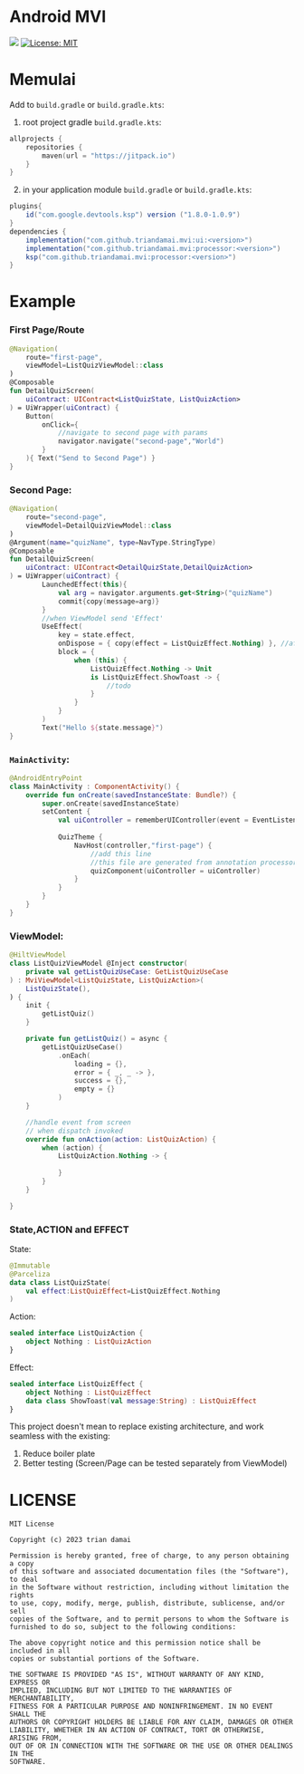 # Android MVI
[![](https://jitpack.io/v/triandamai/mvi.svg)](https://jitpack.io/#triandamai/mvi)
[![License: MIT](https://img.shields.io/badge/License-MIT-yellow.svg)](https://opensource.org/licenses/MIT)

# Memulai
Add to `build.gradle` or `build.gradle.kts`:
1. root project gradle `build.gradle.kts`:
```kotlin
allprojects {
    repositories {
        maven(url = "https://jitpack.io")
    }
}
```
2. in your application module `build.gradle` or `build.gradle.kts`:
```groovy
plugins{
    id("com.google.devtools.ksp") version ("1.8.0-1.0.9")
}
dependencies {
    implementation("com.github.triandamai.mvi:ui:<version>")
    implementation("com.github.triandamai.mvi:processor:<version>")
    ksp("com.github.triandamai.mvi:processor:<version>")
}
```

# Example

### First Page/Route
```kotlin
@Navigation(
    route="first-page",
    viewModel=ListQuizViewModel::class
)
@Composable
fun DetailQuizScreen(
    uiContract: UIContract<ListQuizState, ListQuizAction>
) = UiWrapper(uiContract) { 
    Button(
        onClick={
            //navigate to second page with params
            navigator.navigate("second-page","World")
        }
    ){ Text("Send to Second Page") }
}
```
### Second Page:
```kotlin
@Navigation(
    route="second-page",
    viewModel=DetailQuizViewModel::class
)
@Argument(name="quizName", type=NavType.StringType)
@Composable
fun DetailQuizScreen(
    uiContract: UIContract<DetailQuizState,DetailQuizAction>
) = UiWrapper(uiContract) {
        LaunchedEffect(this){
            val arg = navigator.arguments.get<String>("quizName")
            commit{copy(message=arg)}
        }
        //when ViewModel send 'Effect' 
        UseEffect(
            key = state.effect,
            onDispose = { copy(effect = ListQuizEffect.Nothing) }, //after effect triggered then the effect reset with this line
            block = {
                when (this) {
                    ListQuizEffect.Nothing -> Unit
                    is ListQuizEffect.ShowToast -> {
                        //todo 
                    }
                }
            }
        )
        Text("Hello ${state.message}")
}
```
### `MainActivity`:
```kotlin
@AndroidEntryPoint
class MainActivity : ComponentActivity() {
    override fun onCreate(savedInstanceState: Bundle?) {
        super.onCreate(savedInstanceState)
        setContent {
            val uiController = rememberUIController(event = EventListener())
            
            QuizTheme {
                NavHost(controller,"first-page") {
                    //add this line
                    //this file are generated from annotation processor
                    quizComponent(uiController = uiController)
                }
            }
        }
    }
}
```
### ViewModel:
```kotlin
@HiltViewModel
class ListQuizViewModel @Inject constructor(
    private val getListQuizUseCase: GetListQuizUseCase
) : MviViewModel<ListQuizState, ListQuizAction>(
    ListQuizState(),
) {
    init {
        getListQuiz()
    }

    private fun getListQuiz() = async {
        getListQuizUseCase()
            .onEach(
                loading = {},
                error = { _, _ -> },
                success = {},
                empty = {}
            )
    }

    //handle event from screen
    // when dispatch invoked
    override fun onAction(action: ListQuizAction) {
        when (action) {
            ListQuizAction.Nothing -> {
                
            }
        }
    }

}
```
### State,ACTION and EFFECT
State:
```kotlin
@Immutable
@Parceliza
data class ListQuizState(
    val effect:ListQuizEffect=ListQuizEffect.Nothing
)
```
Action:
```kotlin
sealed interface ListQuizAction {
    object Nothing : ListQuizAction
}
```
Effect:
```kotlin
sealed interface ListQuizEffect {
    object Nothing : ListQuizEffect
    data class ShowToast(val message:String) : ListQuizEffect
}
```

This project doesn't mean to replace existing architecture, and work seamless with the existing:
1. Reduce boiler plate
2. Better testing (Screen/Page can be tested separately from ViewModel)

# LICENSE

```text
MIT License

Copyright (c) 2023 trian damai

Permission is hereby granted, free of charge, to any person obtaining a copy
of this software and associated documentation files (the "Software"), to deal
in the Software without restriction, including without limitation the rights
to use, copy, modify, merge, publish, distribute, sublicense, and/or sell
copies of the Software, and to permit persons to whom the Software is
furnished to do so, subject to the following conditions:

The above copyright notice and this permission notice shall be included in all
copies or substantial portions of the Software.

THE SOFTWARE IS PROVIDED "AS IS", WITHOUT WARRANTY OF ANY KIND, EXPRESS OR
IMPLIED, INCLUDING BUT NOT LIMITED TO THE WARRANTIES OF MERCHANTABILITY,
FITNESS FOR A PARTICULAR PURPOSE AND NONINFRINGEMENT. IN NO EVENT SHALL THE
AUTHORS OR COPYRIGHT HOLDERS BE LIABLE FOR ANY CLAIM, DAMAGES OR OTHER
LIABILITY, WHETHER IN AN ACTION OF CONTRACT, TORT OR OTHERWISE, ARISING FROM,
OUT OF OR IN CONNECTION WITH THE SOFTWARE OR THE USE OR OTHER DEALINGS IN THE
SOFTWARE.
```
